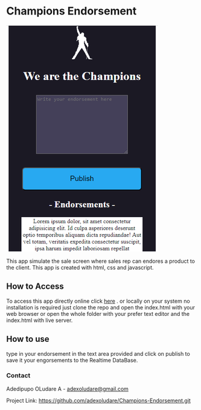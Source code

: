 # Champions Endorsement

![Champions UI](/assets/Capture.PNG)

This app simulate the sale screen where sales rep can endores a product to the client.
This app is created with html, css and javascript.

## How to Access

To access this app directly online click [here](https://champions-endorsement.vercel.app/)
. or
locally on your system no installation is required just clone the repo and open the index.html with your web browser or open the whole folder with your prefer text editor and the index.html with live server.

## How to use
type in your endorsement in the text area provided and click on publish to save it your engorsements to the Realtime DataBase.

### Contact

Adedipupo OLudare A - adexoludare@gmail.com

Project Link: https://github.com/adexoludare/Champions-Endorsement.git
